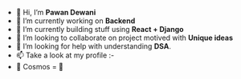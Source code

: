 - 👋 Hi, I’m **Pawan Dewani**
- 🔭 I’m currently working on **Backend**
- 🌱 I’m currently building stuff using **React + Django**
- 👯 I’m looking to collaborate on project motived with **Unique ideas**
- 🤔 I’m looking for help with understanding **DSA**.
- 📫 Take a look at my profile :- 
- 🌟 Cosmos = 💙

<!---
PawanDewani4192/PawanDewani4192 is a ✨ special ✨ repository because its `README.md` (this file) appears on your GitHub profile.
You can click the Preview link to take a look at your changes.
--->
